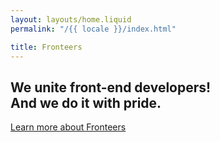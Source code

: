 ```yaml
---
layout: layouts/home.liquid
permalink: "/{{ locale }}/index.html"

title: Fronteers
---
```


## We unite front-end developers! <br /> And we do it with pride.

<a href="{{locale}}/join-us/" class="button button-greater-than">
  Learn more 
  <span class="visually-hidden">about Fronteers</span>
</a>
